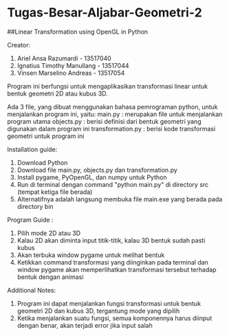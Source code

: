 # Tugas-Besar-Aljabar-Geometri-2
##Linear Transformation using OpenGL in Python

Creator:
1. Ariel Ansa Razumardi - 13517040
2. Ignatius Timothy Manullang - 13517044
3. Vinsen Marselino Andreas - 13517054

Program ini berfungsi untuk mengaplikasikan transformasi linear untuk bentuk geometri 2D atau kubus 3D.

Ada 3 file, yang dibuat menggunakan bahasa pemrograman python, untuk menjalankan program ini, yaitu:
main.py : merupakan file untuk menjalankan program utama
objects.py : berisi definisi dari bentuk geometri yang digunakan dalam program ini
transformation.py : berisi kode transformasi geometri untuk program ini

Installation guide: 
1. Download Python
2. Download file main.py, objects.py dan transformation.py
3. Install pygame, PyOpenGL, dan numpy untuk Python
4. Run di terminal dengan command "python main.py" di directory src (tempat ketiga file berada)
5. Alternatifnya adalah langsung membuka file main.exe yang berada pada directory bin

Program Guide :
1. Pilih mode 2D atau 3D
2. Kalau 2D akan diminta input titik-titik, kalau 3D bentuk sudah pasti kubus
3. Akan terbuka window pygame untuk melihat bentuk
4. Ketikkan command transformasi yang diinginkan pada terminal dan window pygame 
   akan memperlihatkan transformasi tersebut terhadap bentuk dengan animasi

Additional Notes:
1. Program ini dapat menjalankan fungsi transformasi untuk bentuk geometri 2D dan kubus 3D, tergantung mode yang dipilih
2. Ketika menjalankan suatu fungsi, semua komponennya harus diinput dengan benar, akan terjadi error jika input salah
